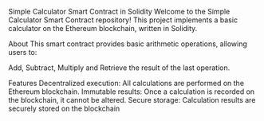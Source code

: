 Simple Calculator Smart Contract in Solidity
Welcome to the Simple Calculator Smart Contract repository! This project implements a basic calculator on the Ethereum blockchain, written in Solidity.

 About
This smart contract provides basic arithmetic operations, allowing users to:

Add, Subtract, Multiply and Retrieve the result of the last operation.

Features
Decentralized execution: All calculations are performed on the Ethereum blockchain.
Immutable results: Once a calculation is recorded on the blockchain, it cannot be altered.
Secure storage: Calculation results are securely stored on the blockchain
